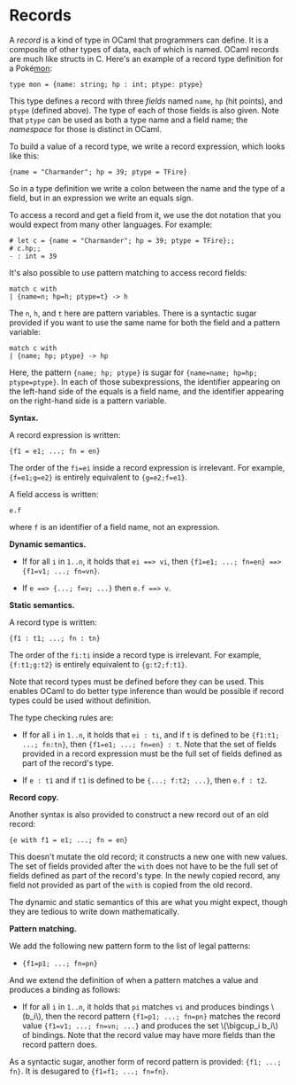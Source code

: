 # Records

A *record* is a kind of type in OCaml that programmers can define.
It is a composite of other types of data, each of which is named.
OCaml records are much like structs in C.  Here's an example
of a record type definition for a Pok&eacute;<u>mon</u>:
```
type mon = {name: string; hp : int; ptype: ptype}
```
This type defines a record with three *fields* named `name`, 
`hp` (hit points), and `ptype` (defined above).  The type
of each of those fields is also given.  Note that `ptype`
can be used as both a type name and a field name; the *namespace*
for those is distinct in OCaml.

To build a value of a record type, we write a record expression,
which looks like this:
```
{name = "Charmander"; hp = 39; ptype = TFire}
```
So in a type definition we write a colon between the name and the type
of a field, but in an expression we write an equals sign.

To access a record and get a field from it, we use the dot notation
that you would expect from many other languages.  For example:
```
# let c = {name = "Charmander"; hp = 39; ptype = TFire};;
# c.hp;;
- : int = 39
```

It's also possible to use pattern matching to access record fields:
```
match c with 
| {name=n; hp=h; ptype=t} -> h
```
The `n`, `h`, and `t` here are pattern variables.  There is a syntactic
sugar provided if you want to use the same name for both the field
and a pattern variable:
```
match c with 
| {name; hp; ptype} -> hp
```
Here, the pattern `{name; hp; ptype}` is sugar for `{name=name; hp=hp; ptype=ptype}`.
In each of those subexpressions, the identifier appearing on the left-hand side
of the equals is a field name, and the identifier appearing on the right-hand
side is a pattern variable.

**Syntax.**

A record expression is written:
```
{f1 = e1; ...; fn = en}
```
The order of the `fi=ei` inside a record expression is irrelevant. 
For example, `{f=e1;g=e2}` is entirely equivalent to `{g=e2;f=e1}`.

A field access is written:
```
e.f
```
where `f` is an identifier of a field name, not an expression.

**Dynamic semantics.**

* If for all `i` in `1..n`, it holds that `ei ==> vi`, then
  `{f1=e1; ...; fn=en} ==> {f1=v1; ...; fn=vn}`.
  
* If `e ==> {...; f=v; ...}` then `e.f ==> v`.
  
**Static semantics.**

A record type is written:
```
{f1 : t1; ...; fn : tn}
```
The order of the `fi:ti` inside a record type is irrelevant. 
For example, `{f:t1;g:t2}` is entirely equivalent to `{g:t2;f:t1}`.

Note that record types must be defined before they can be used.  This
enables OCaml to do better type inference than would be possible if
record types could be used without definition.

The type checking rules are:

* If for all `i` in `1..n`, it holds that `ei : ti`, and if
  `t` is defined to be `{f1:t1; ...; fn:tn}`, then
  `{f1=e1; ...; fn=en} : t`.  Note that the set of fields provided in a 
   record expression must be the full set of fields defined as part of the 
   record's type.
  
* If `e : t1` and if `t1` is defined to be `{...; f:t2; ...}`, then
  `e.f : t2`.
  
**Record copy.**

Another syntax is also provided to construct a new record out of an old record:
```
{e with f1 = e1; ...; fn = en}
```
This doesn't mutate the old record; it constructs a new one with new values.
The set of fields provided after the `with` does not have to be the full
set of fields defined as part of the record's type.  In the newly copied
record, any field not provided as part of the `with` is copied
from the old record.

The dynamic and static semantics of this are what you might expect, though
they are tedious to write down mathematically.  

**Pattern matching.**

We add the following new pattern form to the list of legal patterns:

* `{f1=p1; ...; fn=pn}`

And we extend the definition of when a pattern matches a value and produces
a binding as follows:

* If for all `i` in `1..n`, it holds that `pi` matches `vi` and produces
  bindings \\(b_i\\), then the record pattern `{f1=p1; ...; fn=pn}` matches the 
  record value `{f1=v1; ...; fn=vn; ...}` and produces the set 
  \\(\bigcup_i b_i\\) of bindings.
  Note that the record value may have more fields than the record pattern does.

As a syntactic sugar, another form of record pattern is provided:  `{f1; ...; fn}`.
It is desugared to `{f1=f1; ...; fn=fn}`.
